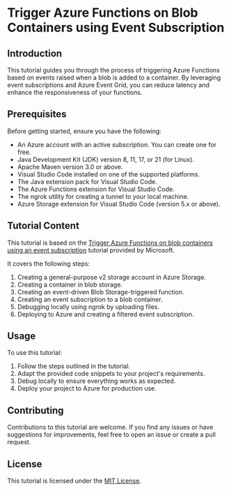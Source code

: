 # Trigger Azure Functions on Blob Containers using Event Subscription

## Introduction
This tutorial guides you through the process of triggering Azure Functions based on events raised when a blob is added to a container. By leveraging event subscriptions and Azure Event Grid, you can reduce latency and enhance the responsiveness of your functions.

## Prerequisites
Before getting started, ensure you have the following:
- An Azure account with an active subscription. You can create one for free.
- Java Development Kit (JDK) version 8, 11, 17, or 21 (for Linux).
- Apache Maven version 3.0 or above.
- Visual Studio Code installed on one of the supported platforms.
- The Java extension pack for Visual Studio Code.
- The Azure Functions extension for Visual Studio Code.
- The ngrok utility for creating a tunnel to your local machine.
- Azure Storage extension for Visual Studio Code (version 5.x or above).

## Tutorial Content
This tutorial is based on the [Trigger Azure Functions on blob containers using an event subscription](https://learn.microsoft.com/en-us/azure/azure-functions/functions-event-grid-blob-trigger?tabs=isolated-process%2Cnodejs-v4&pivots=programming-language-java) tutorial provided by Microsoft.

It covers the following steps:
1. Creating a general-purpose v2 storage account in Azure Storage.
2. Creating a container in blob storage.
3. Creating an event-driven Blob Storage-triggered function.
4. Creating an event subscription to a blob container.
5. Debugging locally using ngrok by uploading files.
6. Deploying to Azure and creating a filtered event subscription.

## Usage
To use this tutorial:
1. Follow the steps outlined in the tutorial.
2. Adapt the provided code snippets to your project's requirements.
3. Debug locally to ensure everything works as expected.
4. Deploy your project to Azure for production use.

## Contributing
Contributions to this tutorial are welcome. If you find any issues or have suggestions for improvements, feel free to open an issue or create a pull request.

## License
This tutorial is licensed under the [MIT License](LICENSE).
